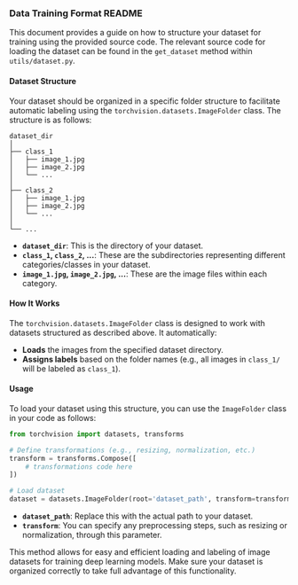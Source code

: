 ### Data Training Format README

This document provides a guide on how to structure your dataset for training using the provided source code. The relevant source code for loading the dataset can be found in the `get_dataset` method within `utils/dataset.py`.

#### Dataset Structure

Your dataset should be organized in a specific folder structure to facilitate automatic labeling using the `torchvision.datasets.ImageFolder` class. The structure is as follows:

```
dataset_dir
│
├── class_1
│   ├── image_1.jpg
│   ├── image_2.jpg
│   └── ...
│
├── class_2
│   ├── image_1.jpg
│   ├── image_2.jpg
│   └── ...
│
└── ...
```

- **`dataset_dir`**: This is the directory of your dataset.
- **`class_1`, `class_2`, ...**: These are the subdirectories representing different categories/classes in your dataset.
- **`image_1.jpg`, `image_2.jpg`, ...**: These are the image files within each category.

#### How It Works

The `torchvision.datasets.ImageFolder` class is designed to work with datasets structured as described above. It automatically:

- **Loads** the images from the specified dataset directory.
- **Assigns labels** based on the folder names (e.g., all images in `class_1/` will be labeled as `class_1`).

#### Usage

To load your dataset using this structure, you can use the `ImageFolder` class in your code as follows:

```python
from torchvision import datasets, transforms

# Define transformations (e.g., resizing, normalization, etc.)
transform = transforms.Compose([
    # transformations code here
])

# Load dataset
dataset = datasets.ImageFolder(root='dataset_path', transform=transform)
```

- **`dataset_path`**: Replace this with the actual path to your dataset.
- **`transform`**: You can specify any preprocessing steps, such as resizing or normalization, through this parameter.

This method allows for easy and efficient loading and labeling of image datasets for training deep learning models. Make sure your dataset is organized correctly to take full advantage of this functionality.
